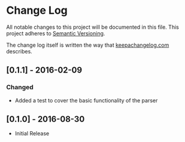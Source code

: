 # Change Log
All notable changes to this project will be documented in this file.
This project adheres to [Semantic Versioning](http://semver.org/).

The change log itself is written the way that [keepachangelog.com](http://keepachangelog.com/) describes.

## [0.1.1] - 2016-02-09
### Changed
- Added a test to cover the basic functionality of the parser

## [0.1.0] - 2016-08-30
- Initial Release
